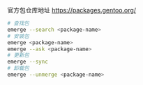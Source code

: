 官方包仓库地址
https://packages.gentoo.org/

```bash
# 查找包
emerge --search <package-name>
# 安装包
emerge <package-name>
emerge --ask <package-name>
# 更新包
emerge --sync
# 卸载包
emerge --unmerge <package-name>
```